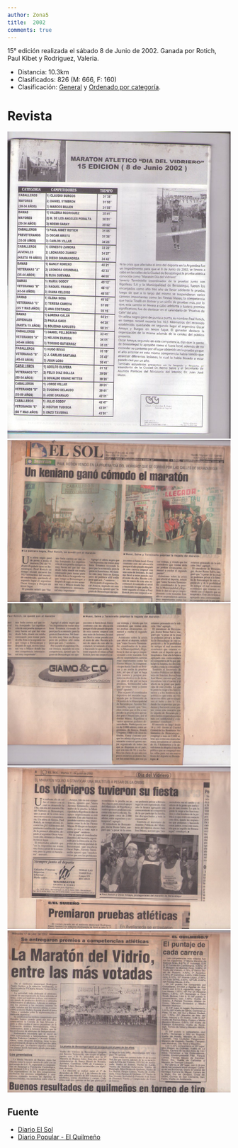```yaml
---
author: Zona5
title:  2002
comments: true
---
```

15° edición realizada el sábado 8 de Junio de 2002. Ganada por Rotich, Paul Kibet y Rodriguez, Valeria.

* Distancia: 10.3km
* Clasificados: 826 (M: 666, F: 160)
* Clasificación: [General](/clasificacion/2002/2002.html) y [Ordenado por categoría](/clasificacion/2002/2002cat.html).

# Revista
![Edición 2002](/assets/img/ed/2002/2002.jpg)
![Edición 2002](/assets/img/ed/2002/r2002024.jpg)
![Edición 2002](/assets/img/ed/2002/r2002025.jpg)
![Edición 2002](/assets/img/ed/2002/r2002030.jpg)
![Edición 2002](/assets/img/ed/2002/r2002036.jpg)

## Fuente
* [Diario El Sol](https://elsolnoticias.com.ar/)
* [Diario Popular - El Quilmeño](https://www.diariopopular.com.ar/quilmeno)